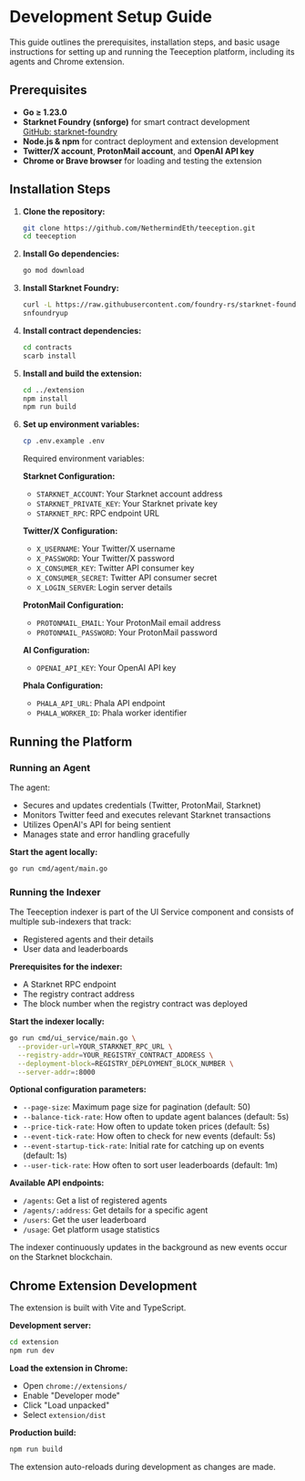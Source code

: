 # Development Setup Guide

This guide outlines the prerequisites, installation steps, and basic usage instructions for setting up and running the Teeception platform, including its agents and Chrome extension.

## Prerequisites

- **Go ≥ 1.23.0**
- **Starknet Foundry (snforge)** for smart contract development  
  [GitHub: starknet-foundry](https://github.com/foundry-rs/starknet-foundry)
- **Node.js & npm** for contract deployment and extension development
- **Twitter/X account**, **ProtonMail account**, and **OpenAI API key**
- **Chrome or Brave browser** for loading and testing the extension

## Installation Steps

1. **Clone the repository:**
   ```bash
   git clone https://github.com/NethermindEth/teeception.git
   cd teeception
   ```

2. **Install Go dependencies:**
   ```bash
   go mod download
   ```

3. **Install Starknet Foundry:**
   ```bash
   curl -L https://raw.githubusercontent.com/foundry-rs/starknet-foundry/master/scripts/install.sh | sh
   snfoundryup
   ```

4. **Install contract dependencies:**
   ```bash
   cd contracts
   scarb install
   ```

5. **Install and build the extension:**
   ```bash
   cd ../extension
   npm install
   npm run build
   ```

6. **Set up environment variables:**
   ```bash
   cp .env.example .env
   ```
   Required environment variables:

   **Starknet Configuration:**
   - `STARKNET_ACCOUNT`: Your Starknet account address
   - `STARKNET_PRIVATE_KEY`: Your Starknet private key
   - `STARKNET_RPC`: RPC endpoint URL

   **Twitter/X Configuration:**
   - `X_USERNAME`: Your Twitter/X username
   - `X_PASSWORD`: Your Twitter/X password
   - `X_CONSUMER_KEY`: Twitter API consumer key
   - `X_CONSUMER_SECRET`: Twitter API consumer secret
   - `X_LOGIN_SERVER`: Login server details

   **ProtonMail Configuration:**
   - `PROTONMAIL_EMAIL`: Your ProtonMail email address
   - `PROTONMAIL_PASSWORD`: Your ProtonMail password

   **AI Configuration:**
   - `OPENAI_API_KEY`: Your OpenAI API key

   **Phala Configuration:**
   - `PHALA_API_URL`: Phala API endpoint
   - `PHALA_WORKER_ID`: Phala worker identifier

## Running the Platform

### Running an Agent

The agent:
- Secures and updates credentials (Twitter, ProtonMail, Starknet)
- Monitors Twitter feed and executes relevant Starknet transactions
- Utilizes OpenAI's API for being sentient
- Manages state and error handling gracefully

**Start the agent locally:**
```bash
go run cmd/agent/main.go
```

### Running the Indexer

The Teeception indexer is part of the UI Service component and consists of multiple sub-indexers that track:
- Registered agents and their details
- User data and leaderboards

**Prerequisites for the indexer:**
- A Starknet RPC endpoint
- The registry contract address
- The block number when the registry contract was deployed

**Start the indexer locally:**
```bash
go run cmd/ui_service/main.go \
  --provider-url=YOUR_STARKNET_RPC_URL \
  --registry-addr=YOUR_REGISTRY_CONTRACT_ADDRESS \
  --deployment-block=REGISTRY_DEPLOYMENT_BLOCK_NUMBER \
  --server-addr=:8000
```

**Optional configuration parameters:**
- `--page-size`: Maximum page size for pagination (default: 50)
- `--balance-tick-rate`: How often to update agent balances (default: 5s)
- `--price-tick-rate`: How often to update token prices (default: 5s)
- `--event-tick-rate`: How often to check for new events (default: 5s)
- `--event-startup-tick-rate`: Initial rate for catching up on events (default: 1s)
- `--user-tick-rate`: How often to sort user leaderboards (default: 1m)

**Available API endpoints:**
- `/agents`: Get a list of registered agents
- `/agents/:address`: Get details for a specific agent
- `/users`: Get the user leaderboard
- `/usage`: Get platform usage statistics

The indexer continuously updates in the background as new events occur on the Starknet blockchain.

## Chrome Extension Development

The extension is built with Vite and TypeScript.

**Development server:**
```bash
cd extension
npm run dev
```

**Load the extension in Chrome:**
- Open `chrome://extensions/`
- Enable "Developer mode"
- Click "Load unpacked"
- Select `extension/dist`

**Production build:**
```bash
npm run build
```

The extension auto-reloads during development as changes are made.
